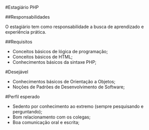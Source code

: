 #Estagiário PHP

##Responsabilidades

O estagiário tem como responsabilidade a busca de aprendizado e experiência prática.

##Requisitos

- Conceitos básicos de lógica de programação;
- Conceitos básicos de HTML;
- Conhecimentos básicos da sintaxe PHP;

#Desejável

- Conhecimentos básicos de Orientação a Objetos;
- Noções de Padrões de Desenvolvimento de Software;

#Perfil esperado

- Sedento por conhecimento ao extremo (sempre pesquisando e perguntando);
- Bom relacionamento com os colegas;
- Boa comunicação oral e escrita;